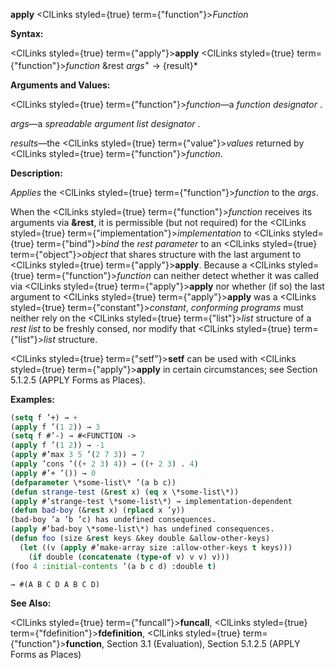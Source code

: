 **apply** <ClLinks styled={true} term={"function"}><i>Function</i></ClLinks> 



**Syntax:** 



<ClLinks styled={true} term={"apply"}><b>apply</b></ClLinks> <ClLinks styled={true} term={"function"}><i>function</i></ClLinks> &amp;rest *args*<sup>+</sup> → \{result\}\* 



**Arguments and Values:** 



<ClLinks styled={true} term={"function"}><i>function</i></ClLinks>—a *function designator* . 



*args*—a *spreadable argument list designator* . 



*results*—the <ClLinks styled={true} term={"value"}><i>values</i></ClLinks> returned by <ClLinks styled={true} term={"function"}><i>function</i></ClLinks>. 



**Description:** 



*Applies* the <ClLinks styled={true} term={"function"}><i>function</i></ClLinks> to the *args*. 



When the <ClLinks styled={true} term={"function"}><i>function</i></ClLinks> receives its arguments via **&amp;rest**, it is permissible (but not required) for the <ClLinks styled={true} term={"implementation"}><i>implementation</i></ClLinks> to <ClLinks styled={true} term={"bind"}><i>bind</i></ClLinks> the *rest parameter* to an <ClLinks styled={true} term={"object"}><i>object</i></ClLinks> that shares structure with the last argument to <ClLinks styled={true} term={"apply"}><b>apply</b></ClLinks>. Because a <ClLinks styled={true} term={"function"}><i>function</i></ClLinks> can neither detect whether it was called via <ClLinks styled={true} term={"apply"}><b>apply</b></ClLinks> nor whether (if so) the last argument to <ClLinks styled={true} term={"apply"}><b>apply</b></ClLinks> was a <ClLinks styled={true} term={"constant"}><i>constant</i></ClLinks>, *conforming programs* must neither rely on the <ClLinks styled={true} term={"list"}><i>list</i></ClLinks> structure of a *rest list* to be freshly consed, nor modify that <ClLinks styled={true} term={"list"}><i>list</i></ClLinks> structure. 



<ClLinks styled={true} term={"setf"}><b>setf</b></ClLinks> can be used with <ClLinks styled={true} term={"apply"}><b>apply</b></ClLinks> in certain circumstances; see Section 5.1.2.5 (APPLY Forms as Places). 

**Examples:**
```lisp
(setq f ’+) → + 
(apply f ’(1 2)) → 3 
(setq f #’-) → #<FUNCTION -> 
(apply f ’(1 2)) → -1 
(apply #’max 3 5 ’(2 7 3)) → 7 
(apply ’cons ’((+ 2 3) 4)) → ((+ 2 3) . 4) 
(apply #’+ ’()) → 0 
(defparameter \*some-list\* ’(a b c)) 
(defun strange-test (&rest x) (eq x \*some-list\*)) 
(apply #’strange-test \*some-list\*) → implementation-dependent 
(defun bad-boy (&rest x) (rplacd x ’y)) 
(bad-boy ’a ’b ’c) has undefined consequences. 
(apply #’bad-boy \*some-list\*) has undefined consequences. 
(defun foo (size &rest keys &key double &allow-other-keys) 
  (let ((v (apply #’make-array size :allow-other-keys t keys))) 
    (if double (concatenate (type-of v) v v) v))) 
(foo 4 :initial-contents ’(a b c d) :double t) 

→ #(A B C D A B C D) 
```
**See Also:** 



<ClLinks styled={true} term={"funcall"}><b>funcall</b></ClLinks>, <ClLinks styled={true} term={"fdefinition"}><b>fdefinition</b></ClLinks>, <ClLinks styled={true} term={"function"}><b>function</b></ClLinks>, Section 3.1 (Evaluation), Section 5.1.2.5 (APPLY Forms as Places) 